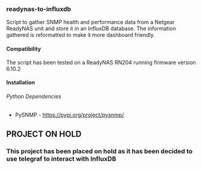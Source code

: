 ### readynas-to-influxdb

Script to gather SNMP health and performance data from a Netgear ReadyNAS unit and store it in an InfluxDB database.  The information gathered is reformatted to make it more dashboard friendly.

#### Compatibility

The script has been tested on a ReadyNAS RN204 running firmware version 6.10.2

#### Installation

###### Python Dependencies

- PySNMP - https://pypi.org/project/pysnmp/

## PROJECT ON HOLD

### This project has been placed on hold as it has been decided to use telegraf to interact with InfluxDB
